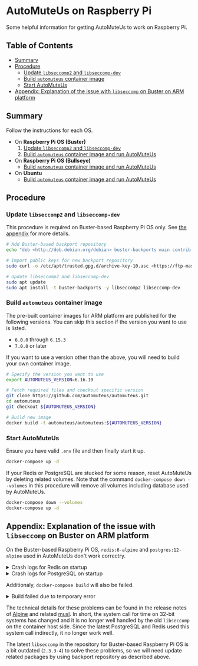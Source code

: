 <!-- markdownlint-disable MD033 -->
<!-- omit in toc -->
# AutoMuteUs on Raspberry Pi

Some helpful information for getting AutoMuteUs to work on Raspberry Pi.

<!-- omit in toc -->
## Table of Contents

- [Summary](#summary)
- [Procedure](#procedure)
  - [Update `libseccomp2` and `libseccomp-dev`](#update-libseccomp2-and-libseccomp-dev)
  - [Build `automuteus` container image](#build-automuteus-container-image)
  - [Start AutoMuteUs](#start-automuteus)
- [Appendix: Explanation of the issue with `libseccomp` on Buster on ARM platform](#appendix-explanation-of-the-issue-with-libseccomp-on-buster-on-arm-platform)

## Summary

Follow the instructions for each OS.

- On **Raspberry Pi OS (Buster)**
  1. [Update `libseccomp2` and `libseccomp-dev`](#update-libseccomp2-and-libseccomp-dev)
  2. [Build `automuteus` container image and run AutoMuteUs](#build-automuteus-container-image-and-run-automuteus)
- On **Raspberry Pi OS (Bullseye)**
  - [Build `automuteus` container image and run AutoMuteUs](#build-automuteus-container-image-and-run-automuteus)
- On **Ubuntu**
  - [Build `automuteus` container image and run AutoMuteUs](#build-automuteus-container-image-and-run-automuteus)

## Procedure

### Update `libseccomp2` and `libseccomp-dev`

This procedure is required on Buster-based Raspberry Pi OS only. See [the appendix](#appendix-explanation-of-the-issue-with-libseccomp-on-buster-on-arm-platform) for more details.

```bash
# Add Buster-based backport repository
echo "deb <http://deb.debian.org/debian> buster-backports main contrib non-free" | sudo tee -a /etc/apt/sources.list.d/backports.list

# Import public keys for new backport repository
sudo curl -o /etc/apt/trusted.gpg.d/archive-key-10.asc <https://ftp-master.debian.org/keys/archive-key-10.asc>

# Update libseccomp2 and libseccomp-dev
sudo apt update
sudo apt install -t buster-backports -y libseccomp2 libseccomp-dev
```

### Build `automuteus` container image

The pre-built container images for ARM platform are published for the following versions. You can skip this section if the version you want to use is listed.

- `6.0.0` through `6.15.3`
- `7.0.0` or later

If you want to use a version other than the above, you will need to build your own container image.

```bash
# Specify the version you want to use
export AUTOMUTEUS_VERSION=6.16.10

# Fetch required files and checkout specific version
git clone https://github.com/automuteus/automuteus.git
cd automuteus
git checkout ${AUTOMUTEUS_VERSION}

# Build new image
docker build -t automuteus/automuteus:${AUTOMUTEUS_VERSION}
```

### Start AutoMuteUs

Ensure you have valid `.env` file and then finally start it up.

```bash
docker-compose up -d
```

If your Redis or PostgreSQL are stucked for some reason, reset AutoMuteUs by deleting related volumes. Note that the command `docker-compose down --volumes` in this procedure will remove all volumes including database used by AutoMuteUs.

```bash
docker-compose down --volumes
docker-compose up -d
```

## Appendix: Explanation of the issue with `libseccomp` on Buster on ARM platform

On the Buster-based Raspberry Pi OS, `redis:6-alpine` and `postgres:12-alpine` used in AutoMuteUs don't work correctry.

<details>
<summary>Crash logs for Redis on startup</summary>

```bash
redis_1  | 1:C 29 May 2071 13:52:08.000 # oO0OoO0OoO0Oo Redis is starting oO0OoO0OoO0Oo
redis_1  | 1:C 29 May 2071 13:52:08.000 # Redis version=6.2.1, bits=32, commit=00000000, modified=0, pid=1, just started
redis_1  | 1:C 29 May 2071 13:52:08.000 # Warning: no config file specified, using the default config. In order to specify a config file use redis-server /path/to/redis.conf
redis_1  | Assertion failed: rc == 0 (monotonic.c: monotonicInit_posix: 149)
redis_1  |
redis_1  |
redis_1  | === REDIS BUG REPORT START: Cut & paste starting from here ===
redis_1  | 1:M 29 May 2071 13:31:52.000 # Redis 6.2.1 crashed by signal: 6, si_code: -6
redis_1  | 1:M 29 May 2071 13:31:52.000 # Killed by PID: 1, UID: 999
redis_1  |
redis_1  | ------ INFO OUTPUT ------
redis_1  | 1:M 29 May 2071 12:47:52.000 # Redis 6.2.1 crashed by signal: 11, si_code: 1
redis_1  | 1:M 29 May 2071 12:47:52.000 # Accessing address: 0x14
redis_1  | 1:M 29 May 2071 12:47:52.000 # Killed by PID: 20, UID: 0
redis_1  |
redis_1  | ------ INFO OUTPUT ------
```

</details>

<details>
<summary>Crash logs for PostgreSQL on startup</summary>

```bash
postgres_1  | The files belonging to this database system will be owned by user "postgres".
postgres_1  | This user must also own the server process.
postgres_1  |
postgres_1  | The database cluster will be initialized with locale "en_US.utf8".
postgres_1  | The default database encoding has accordingly been set to "UTF8".
postgres_1  | The default text search configuration will be set to "english".
postgres_1  |
postgres_1  | Data page checksums are disabled.
postgres_1  |
postgres_1  | fixing permissions on existing directory /var/lib/postgresql/data ... ok
postgres_1  | creating subdirectories ... ok
postgres_1  | selecting dynamic shared memory implementation ... posix
postgres_1  | selecting default max_connections ... 100
postgres_1  | selecting default shared_buffers ... 128MB
postgres_1  | selecting default time zone ... GMT
postgres_1  | creating configuration files ... ok
postgres_1  | running bootstrap script ... ok
postgres_1  | performing post-bootstrap initialization ... sh: locale: not found
postgres_1  | 1970-05-05 07:14:24.010 GMT [30] WARNING:  no usable system locales were found
postgres_1  | ok
postgres_1  | syncing data to disk ... initdb: warning: enabling "trust" authentication for local connections
postgres_1  | You can change this by editing pg_hba.conf or using the option -A, or
postgres_1  | --auth-local and --auth-host, the next time you run initdb.
postgres_1  | ok
postgres_1  |
postgres_1  |
postgres_1  | Success. You can now start the database server using:
postgres_1  |
postgres_1  |     pg_ctl -D /var/lib/postgresql/data -l logfile start
postgres_1  |
postgres_1  | waiting for server to start....1970-04-25 04:53:36.009 GMT [35] LOG:  starting PostgreSQL 12.6 on arm-unknown-linux-musleabihf, compiled by gcc (Alpine 10.2.1_pre1) 10.2.1 20201203, 32-bit
postgres_1  | 1970-04-25 04:53:36.009 GMT [35] LOG:  listening on Unix socket "/var/run/postgresql/.s.PGSQL.5432"
postgres_1  | .........1970-04-25 04:53:36.009 GMT [35] LOG:  startup process (PID 36) was terminated by signal 11: Segmentation fault
postgres_1  | 1970-04-25 04:53:36.009 GMT [35] LOG:  aborting startup due to startup process failure
postgres_1  | 1970-04-25 04:53:36.009 GMT [35] LOG:  database system is shut down
postgres_1  | pg_ctl: could not start server
postgres_1  | Examine the log output.
postgres_1  |  stopped waiting
```

</details>

Additionaly, `docker-compose build` will also be failed.

<details>
<summary>Build failed due to temporary error</summary>

```bash
$ docker-compose build
redis uses an image, skipping
galactus uses an image, skipping
postgres uses an image, skipping
Building automuteus
Sending build context to Docker daemon  32.17MB
Step 1/19 : FROM golang:1.15-alpine AS builder
 ---> 458bd357894f
Step 2/19 : RUN apk add --no-cache git
 ---> Running in b048eada6b3a
fetch https://dl-cdn.alpinelinux.org/alpine/v3.14/main/armv7/APKINDEX.tar.gz
WARNING: Ignoring https://dl-cdn.alpinelinux.org/alpine/v3.14/main: temporary error (try again later)
fetch https://dl-cdn.alpinelinux.org/alpine/v3.14/community/armv7/APKINDEX.tar.gz
WARNING: Ignoring https://dl-cdn.alpinelinux.org/alpine/v3.14/community: temporary error (try again later)
ERROR: unable to select packages:
  git (no such package):
    required by: world[git]
The command '/bin/sh -c apk add --no-cache git' returned a non-zero code: 1
ERROR: Service 'automuteus' failed to build : Build failed
```

</details>

The technical details for these problems can be found in the release notes of [Alpine](https://wiki.alpinelinux.org/wiki/Release_Notes_for_Alpine_3.13.0#musl_1.2) and related [musl](https://musl.libc.org/time64.html). In short, the system call for time on 32-bit systems has changed and it is no longer well handled by the old `libseccomp` on the container host side. Since the latest PostgreSQL and Redis used this system call indirectly, it no longer work well.

The latest `libseccomp` in the repository for Buster-based Raspberry Pi OS is a bit outdated (`2.3.3-4`) to solve these problems, so we will need update related packages by using backport repository as described above.
